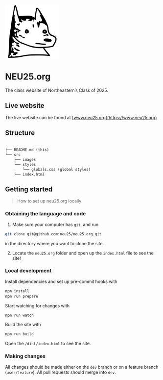 <img src="src/images/hoosky.png" alt="Hoosky" width="175px" /><br />

# NEU25.org

The class website of Northeastern’s Class of 2025.

## Live website

The live website can be found at [www.neu25.org](https://www.neu25.org)

## Structure

```
.
├── README.md (this)
└── src
    ├── images
    └── styles
        └── globals.css (global styles)
    └── index.html
```

## Getting started

> How to set up neu25.org locally

### Obtaining the language and code

1. Make sure your computer has `git`, and run

```bash
git clone git@github.com:neu25/neu25.org.git
```

in the directory where you want to clone the site.

2. Locate the `neu25.org` folder and open up the `index.html` file to see the site!

### Local development

Install dependencies and set up pre-commit hooks with

```bash
npm install
npm run prepare
```

Start watching for changes with

```bash
npm run watch
```

Build the site with

```bash
npm run build
```

Open the `/dist/index.html` to see the site.

### Making changes

All changes should be made either on the `dev` branch or on a feature branch (`user/feature`). All pull requests should merge into `dev`.
